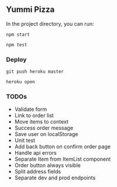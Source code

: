 ## Yummi Pizza

In the project directory, you can run:

`npm start`

`npm test`

### Deploy

`git push heroku master`

`heroku open`

### TODOs

- Validate form
- Link to order list
- Move items to context
- Success order message
- Save user on localStorage
- Unit test
- Add back button on confirm order page
- Handle api errors
- Separate Item from ItemList component
- Order button always visible
- Split address fields
- Separate dev and prod endpoints
